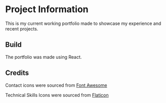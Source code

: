 # Project Information

This is my current working portfolio made to showcase my experience and recent projects. 

## Build

The portfolio was made using React.

## Credits

Contact icons were sourced from [Font Awesome](https://fontawesome.com/search?o=r&f=classic)

Technical Skills Icons were sourced from [Flaticon](https://www.flaticon.com/)
